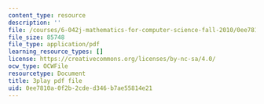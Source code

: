 ```yaml
---
content_type: resource
description: ''
file: /courses/6-042j-mathematics-for-computer-science-fall-2010/0ee7810a0f2b2cded346b7ae55814e21_X9eErxRjQEI.pdf
file_size: 85748
file_type: application/pdf
learning_resource_types: []
license: https://creativecommons.org/licenses/by-nc-sa/4.0/
ocw_type: OCWFile
resourcetype: Document
title: 3play pdf file
uid: 0ee7810a-0f2b-2cde-d346-b7ae55814e21
---
```

